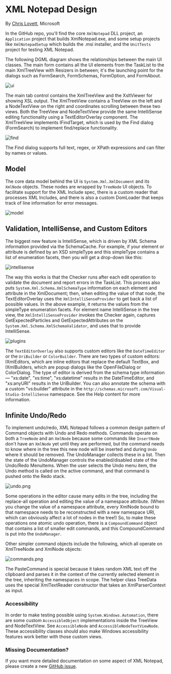# XML Notepad Design

By [Chris Lovett](http://lovettsoftware.com/), Microsoft

In the GitHub repo, you'll find the core `XmlNotepad` DLL project, an `Application` project that builds XmlNotepad.exe,
and some setup projects like `XmlNotepadSetup` which builds the .msi installer, and the `UnitTests` project for testing
XML Notepad.

The following DGML diagram shows the relationships between the main UI classes. The main form contains all the UI
elements from the TaskList to the main XmlTreeView with Resizers in between; it's the launching point for the dialogs
such as FormSearch, FormSchemas, FormOption, and FormAbout.

![ui](../assets/images/ui.png)

The main tab control contains the XmlTreeView and the XsltViewer for showing XSL output. The XmlTreeView contains a
TreeView on the left and a NodeTextView on the right and coordinates scrolling between these two views. Both the
TreeView and NodeTextView provide the same IntelliSense editing functionality using a TextEditorOverlay component. The
XmlTreeView implements IFindTarget, which is used by the Find dialog (FormSearch) to implement find/replace
functionality.

![find](../assets/images/ifindtarget.png)

The Find dialog supports full text, regex, or XPath expressions and can filter by names or values.

## Model

The core data model behind the UI is `System.Xml.XmlDocument` and its `XmlNode` objects. These nodes are wrapped by
`TreeNode` UI objects. To facilitate support for the XML Include spec, there is a custom reader that processes XML
Includes, and there is also a custom DomLoader that keeps track of line information for error messages.

![model](../assets/images/model.png)

## Validation, IntelliSense, and Custom Editors

The biggest new feature is IntelliSense, which is driven by XML Schema information provided via the SchemaCache. For
example, if your element or attribute is defined by an XSD simpleType and this simpleType contains a list of enumeration
facets, then you will get a drop-down like this:

![intellisense](../assets/images/intellisense.png)

The way this works is that the Checker runs after each edit operation to validate the document and report errors in the
TaskList. This process also puts `System.Xml.Schema.XmlSchemaType` information on each element and attribute in the
XmlDocument; then, when editing the value of that node, the TextEditorOverlay uses the `XmlIntelliSenseProvider` to get
back a list of possible values. In the above example, it returns the values from the simpleType enumeration facets. For
element name IntelliSense in the tree view, the `XmlIntelliSenseProvider` invokes the Checker again, captures
GetExpectedParticles and GetExpectedAttributes on the `System.Xml.Schema.XmlSchemaValidator`, and uses that to provide
IntelliSense.

![plugins](../assets/images/plugins.png)

The `TextEditorOverlay` also supports custom editors like the `DateTimeEditor` or the `UriBuilder` or `ColorBuilder`.
There are two types of custom editors: IXmlEditors, which are inline editors that replace the default TextBox, and
IXmlBuilders, which are popup dialogs like the OpenFileDialog or ColorDialog. The type of editor is derived from the
schema type information — "xs:date", "xs:time", "xs:datetime" results in the DateTimeEditor, and "xs:anyURI" results in
the UriBuilder. You can also annotate the schema with a custom "vs:builder" attribute in the
`http://schemas.microsoft.com/Visual-Studio-IntelliSense` namespace. See the Help content for more information.

## Infinite Undo/Redo

To implement undo/redo, XML Notepad follows a common design pattern of Command objects with Undo and Redo methods.
Commands operate on both a `TreeNode` and an `XmlNode` because some commands like `InsertNode` don't have an `XmlNode`
yet until they are performed, but the command needs to know where in the tree this new node will be inserted and during
`Undo` where it should be removed. The UndoManager collects these in a list. Then the state of the UndoManager controls
the enabled/disabled state of the Undo/Redo MenuItems. When the user selects the Undo menu item, the Undo method is
called on the active command, and that command is pushed onto the Redo stack.

![undo.png](../assets/images/undo.png)

Some operations in the editor cause many edits in the tree, including the replace-all operation and editing the value of
a namespace attribute. (When you change the value of a namespace attribute, every XmlNode bound to that namespace needs
to be reconstructed with a new namespace URI, which can obviously affect a lot of nodes in the tree!) So, to make these
operations one atomic undo operation, there is a `CompoundCommand` object that contains a list of smaller edit commands,
and this CompoundCommand is put into the `UndoManager`.

Other simpler command objects include the following, which all operate on XmlTreeNode and XmlNode objects:

![commands.png](../assets/images/commands.png)

The PasteCommand is special because it takes random XML text off the clipboard and parses it in the context of the
currently selected element in the tree, inheriting the namespaces in scope. The helper class TreeData uses the special
XmlTextReader constructor that takes an XmlParserContext as input.

### Accessibility

In order to make testing possible using `System.Windows.Automation`, there are some custom `AccessibleObject`
implementations inside the TreeView and NodeTextView. See `AccessibleNode` and `AccessibleNodeTextViewNode`. These
accessibility classes should also make Windows accessibility features work better with those custom views.

### Missing Documentation?

If you want more detailed documentation on some aspect of XML Notepad, please create a new [GitHub
issue](https://github.com/microsoft/XmlNotepad/issues).
